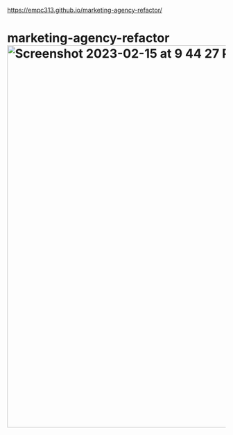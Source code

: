 https://empc313.github.io/marketing-agency-refactor/

# marketing-agency-refactor<img width="880" alt="Screenshot 2023-02-15 at 9 44 27 PM" src="https://user-images.githubusercontent.com/122828454/219270869-985e4fd5-37ef-4e05-a2c6-956209c44ba5.png">

